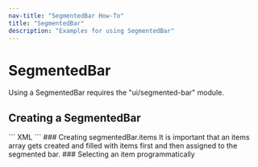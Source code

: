 ```yaml
---
nav-title: "SegmentedBar How-To"
title: "SegmentedBar"
description: "Examples for using SegmentedBar"
---
```

# SegmentedBar
Using a SegmentedBar requires the "ui/segmented-bar" module.
<snippet id='article-require-module'/>
## Creating a SegmentedBar
<snippet id='article-create-segmentedbar'/>
``` XML
<SegmentedBar>
  <SegmentedBar.items>
    <SegmentedBarItem title="Item 1" />
    <SegmentedBarItem title="Item 2" />
    <SegmentedBarItem title="Item 3" />
  </SegmentedBar.items>
</SegmentedBar>
```
### Creating segmentedBar.items
It is important that an items array gets created and filled with
items first and then assigned to the segmented bar.
<snippet id='article-creating-segmentedbar-items'/>
### Selecting an item programmatically
<snippet id='artcile-selecting-item'/>
